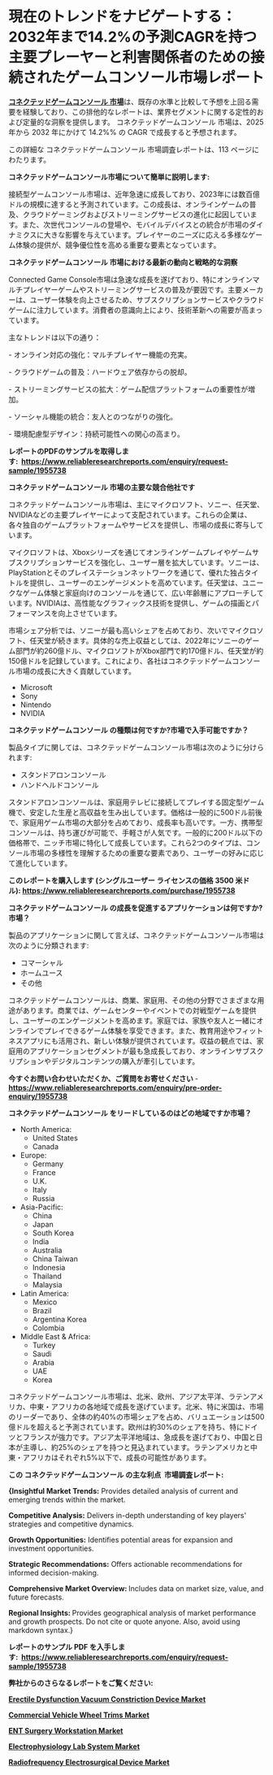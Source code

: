 <p><h1>現在のトレンドをナビゲートする：2032年まで14.2%の予測CAGRを持つ主要プレーヤーと利害関係者のための接続されたゲームコンソール市場レポート</h1></p><p data-sourcepos="1:1-1:157"><strong><a href="https://www.reliableresearchreports.com/connected-game-console-r1955738?utm_campaign=107&utm_medium=36&utm_source=Github&utm_content=ia&utm_term=26032025&utm_id=connected-game-console">コネクテッドゲームコンソール 市場</a></strong>は、既存の水準と比較して予想を上回る需要を経験しており、この排他的なレポートは、業界セグメントに関する定性的および定量的な洞察を提供します。 コネクテッドゲームコンソール 市場は、2025 年から 2032 年にかけて 14.2%% の CAGR で成長すると予想されます。</p>
<p data-sourcepos="3:1-3:50">この詳細な コネクテッドゲームコンソール 市場調査レポートは、113 ページにわたります。</p>
<p><strong>コネクテッドゲームコンソール市場について簡単に説明します:</strong></p>
<p><p>接続型ゲームコンソール市場は、近年急速に成長しており、2023年には数百億ドルの規模に達すると予測されています。この成長は、オンラインゲームの普及、クラウドゲーミングおよびストリーミングサービスの進化に起因しています。また、次世代コンソールの登場や、モバイルデバイスとの統合が市場のダイナミクスに大きな影響を与えています。プレイヤーのニーズに応える多様なゲーム体験の提供が、競争優位性を高める重要な要素となっています。</p></p>
<p><strong>コネクテッドゲームコンソール 市場における最新の動向と戦略的な洞察</strong></p>
<p><p>Connected Game Console市場は急速な成長を遂げており、特にオンラインマルチプレイヤーゲームやストリーミングサービスの普及が要因です。主要メーカーは、ユーザー体験を向上させるため、サブスクリプションサービスやクラウドゲームに注力しています。消費者の意識向上により、技術革新への需要が高まっています。</p><p>主なトレンドは以下の通り：</p><p>- オンライン対応の強化：マルチプレイヤー機能の充実。</p><p>- クラウドゲームの普及：ハードウェア依存からの脱却。</p><p>- ストリーミングサービスの拡大：ゲーム配信プラットフォームの重要性が増加。</p><p>- ソーシャル機能の統合：友人とのつながりの強化。</p><p>- 環境配慮型デザイン：持続可能性への関心の高まり。</p></p>
<p><strong>レポートのPDFのサンプルを取得します</strong><strong>:&nbsp;&nbsp;<a href="https://www.reliableresearchreports.com/enquiry/request-sample/1955738?utm_campaign=107&utm_medium=36&utm_source=Github&utm_content=ia&utm_term=26032025&utm_id=connected-game-console">https://www.reliableresearchreports.com/enquiry/request-sample/1955738</a></strong></p>
<p><strong>コネクテッドゲームコンソール 市場の主要な競合他社です</strong></p>
<p><p>コネクテッドゲームコンソール市場は、主にマイクロソフト、ソニー、任天堂、NVIDIAなどの主要プレイヤーによって支配されています。これらの企業は、各々独自のゲームプラットフォームやサービスを提供し、市場の成長に寄与しています。</p><p>マイクロソフトは、Xboxシリーズを通じてオンラインゲームプレイやゲームサブスクリプションサービスを強化し、ユーザー層を拡大しています。ソニーは、PlayStationとそのプレイステーションネットワークを通じて、優れた独占タイトルを提供し、ユーザーのエンゲージメントを高めています。任天堂は、ユニークなゲーム体験と家庭向けのコンソールを通じて、広い年齢層にアプローチしています。NVIDIAは、高性能なグラフィックス技術を提供し、ゲームの描画とパフォーマンスを向上させています。</p><p>市場シェア分析では、ソニーが最も高いシェアを占めており、次いでマイクロソフト、任天堂が続きます。具体的な売上収益としては、2022年にソニーのゲーム部門が約260億ドル、マイクロソフトがXbox部門で約170億ドル、任天堂が約150億ドルを記録しています。これにより、各社はコネクテッドゲームコンソール市場の成長に大きく貢献しています。</p></p>
<p><ul><li>Microsoft</li><li>Sony</li><li>Nintendo</li><li>NVIDIA</li></ul></p>
<p><strong>コネクテッドゲームコンソール の種類は何ですか?市場で入手可能ですか？</strong></p>
<p>製品タイプに関しては、コネクテッドゲームコンソール市場は次のように分けられます:</p>
<p><ul><li>スタンドアロンコンソール</li><li>ハンドヘルドコンソール</li></ul></p>
<p><p>スタンドアロンコンソールは、家庭用テレビに接続してプレイする固定型ゲーム機で、安定した生産と高収益を生み出しています。価格は一般的に500ドル前後で、家庭用ゲーム市場の大部分を占めており、成長率も高いです。一方、携帯型コンソールは、持ち運びが可能で、手軽さが人気です。一般的に200ドル以下の価格帯で、ニッチ市場に特化して成長しています。これら2つのタイプは、コンソール市場の多様性を理解するための重要な要素であり、ユーザーの好みに応じて進化しています。</p></p>
<p><strong>このレポートを購入します (シングルユーザー ライセンスの価格 3500 米ドル):&nbsp;<a href="https://www.reliableresearchreports.com/purchase/1955738?utm_campaign=107&utm_medium=36&utm_source=Github&utm_content=ia&utm_term=26032025&utm_id=connected-game-console">https://www.reliableresearchreports.com/purchase/1955738</a></strong></p>
<p><strong>コネクテッドゲームコンソール の成長を促進するアプリケーションは何ですか?市場？</strong></p>
<p>製品のアプリケーションに関して言えば、コネクテッドゲームコンソール市場は次のように分類されます:</p>
<p><ul><li>コマーシャル</li><li>ホームユース</li><li>その他</li></ul></p>
<p><p>コネクテッドゲームコンソールは、商業、家庭用、その他の分野でさまざまな用途があります。商業では、ゲームセンターやイベントでの対戦型ゲームを提供し、ユーザーのエンゲージメントを高めます。家庭では、家族や友人と一緒にオンラインでプレイできるゲーム体験を享受できます。また、教育用途やフィットネスアプリにも活用され、新しい体験が提供されています。収益の観点では、家庭用のアプリケーションセグメントが最も急成長しており、オンラインサブスクリプションやデジタルコンテンツの購入が牽引しています。</p></p>
<p><strong>今すぐお問い合わせいただくか、ご質問をお寄せください</strong><strong>&nbsp;</strong>-<strong><a href="https://www.reliableresearchreports.com/enquiry/pre-order-enquiry/1955738?utm_campaign=107&utm_medium=36&utm_source=Github&utm_content=ia&utm_term=26032025&utm_id=connected-game-console">https://www.reliableresearchreports.com/enquiry/pre-order-enquiry/1955738</a></strong></p>
<p><strong>コネクテッドゲームコンソール をリードしているのはどの地域ですか市場？</strong></p>
<p><ul>
    <li>
        North America:
        <ul>
            <li>United States</li>
            <li>Canada</li>
        </ul>
    </li>
    <li>
        Europe:
        <ul>
            <li>Germany</li>
            <li>France</li>
            <li>U.K.</li>
            <li>Italy</li>
            <li>Russia</li>
        </ul>
    </li>
    <li>
        Asia-Pacific:
        <ul>
            <li>China</li>
            <li>Japan</li>
            <li>South Korea</li>
            <li>India</li>
            <li>Australia</li>
            <li>China Taiwan</li>
            <li>Indonesia</li>
            <li>Thailand</li>
            <li>Malaysia</li>
        </ul>
    </li>
    <li>
        Latin America:
        <ul>
            <li>Mexico</li>
            <li>Brazil</li>
            <li>Argentina Korea</li>
            <li>Colombia</li>
        </ul>
    </li>
    <li>
        Middle East & Africa:
        <ul>
            <li>Turkey</li>
            <li>Saudi</li>
            <li>Arabia</li>
            <li>UAE</li>
            <li>Korea</li>
        </ul>
    </li>
    </ul></p>
<p><p>コネクテッドゲームコンソール市場は、北米、欧州、アジア太平洋、ラテンアメリカ、中東・アフリカの各地域で成長を遂げています。北米、特に米国は、市場のリーダーであり、全体の約40%の市場シェアを占め、バリュエーションは500億ドルを超えると予測されています。欧州は約30%のシェアを持ち、特にドイツとフランスが強力です。アジア太平洋地域は、急成長を遂げており、中国と日本が主導し、約25%のシェアを持つと見込まれています。ラテンアメリカと中東・アフリカはそれぞれ5%以下で、成長の可能性があります。</p></p>
<p><strong>この コネクテッドゲームコンソール の主な利点&nbsp; 市場調査レポート:</strong></p>
<p><strong>{Insightful Market Trends:</strong> Provides detailed analysis of current and emerging trends within the market.</p>
<p><strong>Competitive Analysis:</strong> Delivers in-depth understanding of key players' strategies and competitive dynamics.</p>
<p><strong>Growth Opportunities:</strong> Identifies potential areas for expansion and investment opportunities.</p>
<p><strong>Strategic Recommendations:</strong> Offers actionable recommendations for informed decision-making.</p>
<p><strong>Comprehensive Market Overview: </strong>Includes data on market size, value, and future forecasts.</p>
<p><strong>Regional Insights: </strong>Provides geographical analysis of market performance and growth prospects. Do not cite or quote anyone. Also, avoid using markdown syntax.}</p>
<p><strong>レポートのサンプル PDF を入手します:&nbsp;</strong><strong>&nbsp;<a href="https://www.reliableresearchreports.com/enquiry/request-sample/1955738?utm_campaign=107&utm_medium=36&utm_source=Github&utm_content=ia&utm_term=26032025&utm_id=connected-game-console">https://www.reliableresearchreports.com/enquiry/request-sample/1955738</a></strong></p>
<p></p>
<p></p>
<p></p>
<p></p>
<p><strong>弊社からのさらなるレポートをご覧ください:</strong></p>
<p><strong><p><a href="https://github.com/zakkistuey/Market-Research-Report-List-1/blob/main/erectile-dysfunction-vacuum-constriction-device-market.md?utm_campaign=107&utm_medium=36&utm_source=Github&utm_content=ia&utm_term=26032025&utm_id=connected-game-console">Erectile Dysfunction Vacuum Constriction Device Market</a></p><p><a href="https://github.com/moratronak3q/Market-Research-Report-List-1/blob/main/commercial-vehicle-wheel-trims-market.md?utm_campaign=107&utm_medium=36&utm_source=Github&utm_content=ia&utm_term=26032025&utm_id=connected-game-console">Commercial Vehicle Wheel Trims Market</a></p><p><a href="https://github.com/reahmmunises/Market-Research-Report-List-1/blob/main/ent-surgery-workstation-market.md?utm_campaign=107&utm_medium=36&utm_source=Github&utm_content=ia&utm_term=26032025&utm_id=connected-game-console">ENT Surgery Workstation Market</a></p><p><a href="https://github.com/pilukypalis/Market-Research-Report-List-1/blob/main/electrophysiology-lab-system-market.md?utm_campaign=107&utm_medium=36&utm_source=Github&utm_content=ia&utm_term=26032025&utm_id=connected-game-console">Electrophysiology Lab System Market</a></p><p><a href="https://github.com/jugutstam/Market-Research-Report-List-1/blob/main/radiofrequency-electrosurgical-device-market.md?utm_campaign=107&utm_medium=36&utm_source=Github&utm_content=ia&utm_term=26032025&utm_id=connected-game-console">Radiofrequency Electrosurgical Device Market</a></p></strong></p>